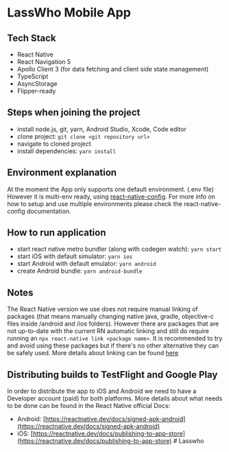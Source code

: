 # LassWho Mobile App

## Tech Stack

* React Native
* React Navigation 5
* Apollo Client 3 (for data fetching and client side state management)
* TypeScript
* AsyncStorage
* Flipper-ready

## Steps when joining the project

* install node.js, git, yarn, Android Studio, Xcode, Code editor
* clone project: `git clone <git repository url>`
* navigate to cloned project
* install dependencies: `yarn install`

## Environment explanation

At the moment the App only supports one default environment. (.env file) However it is multi-env ready, using [react-native-config](https://github.com/luggit/react-native-config). For more info on how to setup and use multiple environments please check the react-native-config documentation.

## How to run application

* start react native metro bundler (along with codegen watch): `yarn start`
* start iOS with default simulator: `yarn ios`
* start Android with default emulator: `yarn android`
* create Android bundle: `yarn android-bundle`

## Notes

The React Native version we use does not require manual linking of packages (that means manually changing native java, gradle, objective-c files inside /android and /ios folders). However there are packages that are not up-to-date with the current RN automatic linking and still do require running an `npx react-native link <package name>`. It is recommended to try and avoid using these packages but if there's no other alternative they can be safely used. More details about linking can be found [here](https://reactnative.dev/docs/linking-libraries-ios)

## Distributing builds to TestFlight and Google Play

In order to distribute the app to iOS and Android we need to have a Developer account (paid) for both platforms.
More details about what needs to be done can be found in the React Native official Docs:

* Android: [https://reactnative.dev/docs/signed-apk-android](https://reactnative.dev/docs/signed-apk-android)
* iOS: [https://reactnative.dev/docs/publishing-to-app-store](https://reactnative.dev/docs/publishing-to-app-store)
#   L a s s w h o  
 